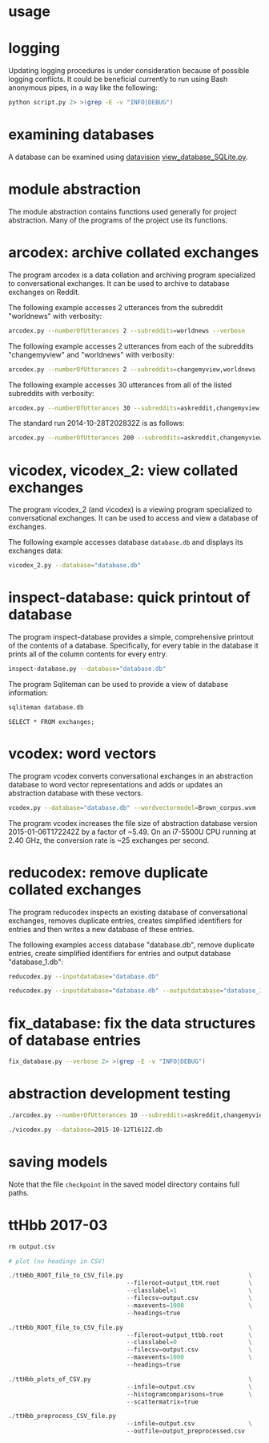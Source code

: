 # usage

# logging

Updating logging procedures is under consideration because of possible logging conflicts. It could be beneficial currently to run using Bash anonymous pipes, in a way like the following:

```Bash
python script.py 2> >(grep -E -v "INFO|DEBUG")
```

# examining databases

A database can be examined using [datavision](https://github.com/wdbm/datavision) [view_database_SQLite.py](https://github.com/wdbm/datavision/blob/master/view_database_SQLite.py).

# module abstraction

The module abstraction contains functions used generally for project abstraction. Many of the programs of the project use its functions.

# arcodex: archive collated exchanges

The program arcodex is a data collation and archiving program specialized to conversational exchanges. It can be used to archive to database exchanges on Reddit.

The following example accesses 2 utterances from the subreddit "worldnews" with verbosity:

```Bash
arcodex.py --numberOfUtterances 2 --subreddits=worldnews --verbose
```

The following example accesses 2 utterances from each of the subreddits "changemyview" and "worldnews" with verbosity:

```Bash
arcodex.py --numberOfUtterances 2 --subreddits=changemyview,worldnews --verbose
```

The following example accesses 30 utterances from all of the listed subreddits with verbosity:

```Bash
arcodex.py --numberOfUtterances 30 --subreddits=askreddit,changemyview,lgbt,machinelearning,particlephysics,technology,worldnews --verbose
```

The standard run 2014-10-28T202832Z is as follows:

```Bash
arcodex.py --numberOfUtterances 200 --subreddits=askreddit,changemyview,lgbt,machinelearning,particlephysics,technology,worldnews --verbose
```

# vicodex, vicodex_2: view collated exchanges

The program vicodex_2 (and vicodex) is a viewing program specialized to conversational exchanges. It can be used to access and view a database of exchanges.

The following example accesses database `database.db` and displays its exchanges data:

```Bash
vicodex_2.py --database="database.db"
```

# inspect-database: quick printout of database

The program inspect-database provides a simple, comprehensive printout of the contents of a database. Specifically, for every table in the database it prints all of the column contents for every entry.

```Bash
inspect-database.py --database="database.db"
```

The program Sqliteman can be used to provide a view of database information:

```Bash
sqliteman database.db
```

```
SELECT * FROM exchanges;
```

# vcodex: word vectors 

The program vcodex converts conversational exchanges in an abstraction database to word vector representations and adds or updates an abstraction database with these vectors.          

```Bash
vcodex.py --database="database.db" --wordvectormodel=Brown_corpus.wvm
```

The program vcodex increases the file size of abstraction database version 2015-01-06T172242Z by a factor of ~5.49. On an i7-5500U CPU running at 2.40 GHz, the conversion rate is ~25 exchanges per second.

# reducodex: remove duplicate collated exchanges

The program reducodex inspects an existing database of conversational exchanges, removes duplicate entries, creates simplified identifiers for entries and then writes a new database of these entries.          

The following examples access database "database.db", remove duplicate entries, create simplified identifiers for entries and output database "database_1.db":

```Bash
reducodex.py --inputdatabase="database.db"
```

```Bash
reducodex.py --inputdatabase="database.db" --outputdatabase="database_1.db"
```

# fix_database: fix the data structures of database entries

```Bash
fix_database.py --verbose 2> >(grep -E -v "INFO|DEBUG")
```

# abstraction development testing

```Bash
./arcodex.py --numberOfUtterances 10 --subreddits=askreddit,changemyview,lgbt,machinelearning,particlephysics,technology,worldnews --database=2015-10-12T1612Z.db --verbose
```

```Bash
./vicodex.py --database=2015-10-12T1612Z.db
```

# saving models

Note that the file `checkpoint` in the saved model directory contains full paths.

# ttHbb 2017-03

```Python
rm output.csv

# plot (no headings in CSV)

./ttHbb_ROOT_file_to_CSV_file.py                                   \
                                 --fileroot=output_ttH.root        \
                                 --classlabel=1                    \
                                 --filecsv=output.csv              \
                                 --maxevents=1000                  \
                                 --headings=true

./ttHbb_ROOT_file_to_CSV_file.py                                   \
                                 --fileroot=output_ttbb.root       \
                                 --classlabel=0                    \
                                 --filecsv=output.csv              \
                                 --maxevents=1000                  \
                                 --headings=true

./ttHbb_plots_of_CSV.py                                            \
                                 --infile=output.csv               \
                                 --histogramcomparisons=true       \
                                 --scattermatrix=true

./ttHbb_preprocess_CSV_file.py
                                 --infile=output.csv               \
                                 --outfile=output_preprocessed.csv
```
